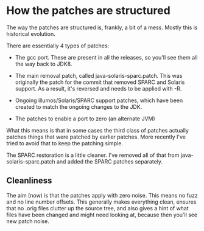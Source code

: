 # How the patches are structured

The way the patches are structured is, frankly, a bit of a mess. Mostly
this is historical evolution.

There are essentially 4 types of patches:

* The gcc port. These are present in all the releases, so you'll see them
all the way back to JDK8.

* The main removal patch, called java-solaris-sparc.patch. This was
originally the patch for the commit that removed SPARC and Solaris support.
As a result, it's reversed and needs to be applied with -R.

* Ongoing illumos/Solaris/SPARC support patches, which have been created
to match the ongoing changes to the JDK.

* The patches to enable a port to zero (an alternate JVM)

What this means is that in some cases the third class of patches actually
patches things that were patched by earlier patches. More recently I've
tried to avoid that to keep the patching simple.

The SPARC restoration is a little cleaner. I've removed all of that from
java-solaris-sparc.patch and added the SPARC patches separately.

## Cleanliness

The aim (now) is that the patches apply with zero noise. This means no
fuzz and no line number offsets. This generally makes everything clean,
ensures that no .orig files clutter up the source tree, and also gives
a hint of what files have been changed and might need looking at, because
then you'll see new patch noise.
